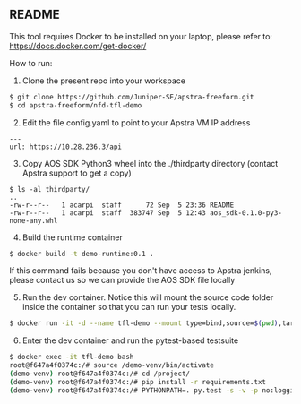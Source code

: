 README
------

This tool requires Docker to be installed on your laptop, please refer to:
https://docs.docker.com/get-docker/

How to run:

1. Clone the present repo into your workspace
```bash 
$ git clone https://github.com/Juniper-SE/apstra-freeform.git
$ cd apstra-freeform/nfd-tfl-demo
```
2. Edit the file config.yaml to point to your Apstra VM IP address
```
---
url: https://10.28.236.3/api
```

3. Copy AOS SDK Python3 wheel into the ./thirdparty directory (contact Apstra
   support to get a copy)
```
$ ls -al thirdparty/
..
-rw-r--r--   1 acarpi  staff      72 Sep  5 23:36 README
-rw-r--r--   1 acarpi  staff  383747 Sep  5 12:43 aos_sdk-0.1.0-py3-none-any.whl
```
4. Build the runtime container
```bash
$ docker build -t demo-runtime:0.1 .
```
If this command fails because you don't have access to Apstra jenkins,
please contact us so we can provide the AOS SDK file locally

5. Run the dev container. Notice this will mount the source code folder inside the container
  so that you can run your tests locally.
```bash
$ docker run -it -d --name tfl-demo --mount type=bind,source=$(pwd),target=/project demo-runtime:0.1
```

6. Enter the dev container and run the pytest-based testsuite
```bash
$ docker exec -it tfl-demo bash
root@f647a4f0374c:/# source /demo-venv/bin/activate
(demo-venv) root@f647a4f0374c:/# cd /project/
(demo-venv) root@f647a4f0374c:/# pip install -r requirements.txt
(demo-venv) root@f647a4f0374c:/# PYTHONPATH=. py.test -s -v -p no:logging --pdb --config-path=config.yaml tests/test_tfl_demo.py
```
